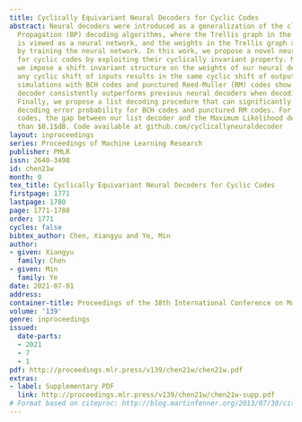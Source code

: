 ```yaml
---
title: Cyclically Equivariant Neural Decoders for Cyclic Codes
abstract: Neural decoders were introduced as a generalization of the classic Belief
  Propagation (BP) decoding algorithms, where the Trellis graph in the BP algorithm
  is viewed as a neural network, and the weights in the Trellis graph are optimized
  by training the neural network. In this work, we propose a novel neural decoder
  for cyclic codes by exploiting their cyclically invariant property. More precisely,
  we impose a shift invariant structure on the weights of our neural decoder so that
  any cyclic shift of inputs results in the same cyclic shift of outputs. Extensive
  simulations with BCH codes and punctured Reed-Muller (RM) codes show that our new
  decoder consistently outperforms previous neural decoders when decoding cyclic codes.
  Finally, we propose a list decoding procedure that can significantly reduce the
  decoding error probability for BCH codes and punctured RM codes. For certain high-rate
  codes, the gap between our list decoder and the Maximum Likelihood decoder is less
  than $0.1$dB. Code available at github.com/cyclicallyneuraldecoder
layout: inproceedings
series: Proceedings of Machine Learning Research
publisher: PMLR
issn: 2640-3498
id: chen21w
month: 0
tex_title: Cyclically Equivariant Neural Decoders for Cyclic Codes
firstpage: 1771
lastpage: 1780
page: 1771-1780
order: 1771
cycles: false
bibtex_author: Chen, Xiangyu and Ye, Min
author:
- given: Xiangyu
  family: Chen
- given: Min
  family: Ye
date: 2021-07-01
address:
container-title: Proceedings of the 38th International Conference on Machine Learning
volume: '139'
genre: inproceedings
issued:
  date-parts:
  - 2021
  - 7
  - 1
pdf: http://proceedings.mlr.press/v139/chen21w/chen21w.pdf
extras:
- label: Supplementary PDF
  link: http://proceedings.mlr.press/v139/chen21w/chen21w-supp.pdf
# Format based on citeproc: http://blog.martinfenner.org/2013/07/30/citeproc-yaml-for-bibliographies/
---
```

